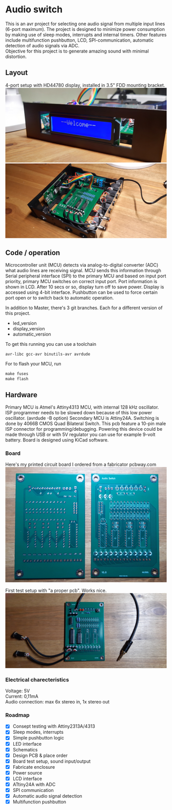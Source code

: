 # Audio switch   

This is an avr project for selecting one audio signal from multiple input lines (6-port maximum). The project is designed to minimize power consumption by making use of sleep modes, interrupts and internal timers. Other features include multifunction pushbutton, LCD, SPI-communication, automatic detection of audio signals via ADC.\
Objective for this project is to generate amazing sound with minimal distortion.

## Layout

4-port setup with HD44780 display, installed in 3.5" FDD mounting bracket.\
![LCD](/pics/welcome.jpg)
![Test setup](/pics/display_setup.jpg)  

## Code / operation

Microcontroller unit (MCU) detects via analog-to-digital converter (ADC) what audio lines are receiving signal. MCU sends this information through Serial peripheral interface (SPI) to the primary MCU and based on input port priority, primary MCU switches on correct input port. Port information is shown in LCD. After 10 secs or so, display turn off to save power. Display is accessed using 4-bit interface. Pushbutton can be used to force certain port open or to switch back to automatic operation.
  
In addition to Master, there's 3 git branches. Each for a different version of this project.
- led_version
- display_version
- automatic_version

To get this running you can use a toolchain
```
avr-libc gcc-avr binutils-avr avrdude
```

For to flash your MCU, run
```shell
make fuses
make flash
```

## Hardware  

Primary MCU is Atmel's Attiny4313 MCU, with internal 128 kHz oscillator. ISP programmer needs to be slowed down because of this low power oscillator. (avrdude -B option) Secondary MCU is Attiny24A. Switching is done by 4066B CMOS Quad Bilateral Switch.
This pcb feature a 10-pin male ISP connector for programming/debugging. Powering this device could be made through USB or with 5V regulator you can use for example 9-volt battery. Board is designed using KiCad software.

### Board

Here's my printed circuit board I ordered from a fabricator pcbway.com\
<img src="/pics/front_back.jpg" alt="Front">

First test setup with "a proper pcb". Works nice.\
<img src="/pics/test_setup.jpg" alt="test-setup">

### Electrical charecteristics

Voltage: 5V\
Current: 0,11mA\
Audio connection: max 6x stereo in, 1x stereo out

### Roadmap

- [x] Consept testing with Attiny2313A/4313
- [x] Sleep modes, interrupts
- [x] Simple pushbutton logic
- [x] LED interface
- [x] Schematics
- [x] Design PCB & place order
- [x] Board test setup, sound input/output
- [x] Fabricate enclosure
- [x] Power source
- [x] LCD interface
- [X] ATtiny24A with ADC
- [x] SPI communication 
- [x] Automatic audio signal detection
- [x] Multifunction pushbutton
